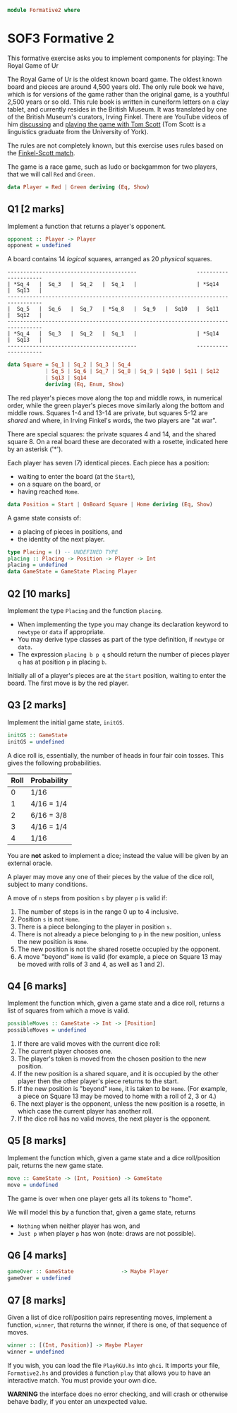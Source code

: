 ```haskell
module Formative2 where

```
# SOF3 Formative 2

This formative exercise asks you to implement components for playing:
                       The Royal Game of Ur

The Royal Game of Ur is the oldest known board game.  The oldest known
board and pieces are around 4,500 years old.  The only rule book we
have, which is for versions of the game rather than the original game,
is a youthful 2,500 years or so old.  This rule book is written in
cuneiform letters on a clay tablet, and currently resides in the
British Museum.  It was translated by one of the British Museum's
curators, Irving Finkel.  There are YouTube videos of him
[discussing](https://youtu.be/wHjznvH54Cw) and [playing the game with
Tom Scott](https://youtu.be/WZskjLq040I) (Tom Scott is a linguistics
graduate from the University of York).

The rules are not completely known, but this exercise uses rules based
on the [Finkel-Scott match](https://youtu.be/WZskjLq040I).

The game is a race game, such as ludo or backgammon for two players,
that we will call `Red` and `Green`.
```haskell
data Player = Red | Green deriving (Eq, Show)

```
## Q1 [2 marks]
Implement a function that returns a player's opponent.
```haskell
opponent :: Player -> Player
opponent = undefined

```
A board contains 14 _logical_ squares, arranged as 20 _physical_ squares.

```
-----------------------------------------                   ---------------------
| *Sq_4   |  Sq_3   |  Sq_2   |  Sq_1   |                   | *Sq14   |  Sq13   | 
---------------------------------------------------------------------------------
|  Sq_5   |  Sq_6   |  Sq_7   | *Sq_8   |  Sq_9   |  Sq10   |  Sq11   |  Sq12   | 
---------------------------------------------------------------------------------
| *Sq_4   |  Sq_3   |  Sq_2   |  Sq_1   |                   | *Sq14   |  Sq13   | 
-----------------------------------------                   ---------------------
```

```haskell
data Square = Sq_1 | Sq_2 | Sq_3 | Sq_4
            | Sq_5 | Sq_6 | Sq_7 | Sq_8 | Sq_9 | Sq10 | Sq11 | Sq12
            | Sq13 | Sq14
            deriving (Eq, Enum, Show)
```
The red player's pieces move along the top and middle rows, in
numerical order, while the green player's pieces move similarly along
the bottom and middle rows.  Squares 1-4 and 13-14 are private, but
squares 5-12 are _shared_ and where, in Irving Finkel's words, the two
players are "at war".

There are special squares: the private squares 4 and 14, and the
shared square 8.  On a real board these are decorated with a rosette,
indicated here by an asterisk ('*').

Each player has seven (7) identical pieces.  Each piece has a
position:
* waiting to enter the board (at the `Start`),
* on a square on the board, or
* having reached `Home`.

```haskell
data Position = Start | OnBoard Square | Home deriving (Eq, Show)
```
A game state consists of:
* a placing of pieces in positions, and
* the identity of the next player.

```haskell
type Placing = () -- UNDEFINED TYPE
placing :: Placing -> Position -> Player -> Int
placing = undefined
data GameState = GameState Placing Player

```
## Q2 [10 marks]
Implement the type `Placing` and the function `placing`.
* When implementing the type you may change its declaration keyword to
  `newtype` or `data` if appropriate.
* You may derive type classes as part of the type definition, if
  `newtype` or `data`.
* The expression `placing b p q` should return the number of pieces
  player `q` has at position `p` in placing `b`.

Initially all of a player's pieces are at the `Start` position,
waiting to enter the board.  The first move is by the red player.

## Q3 [2 marks]
Implement the initial game state, `initGS`.
```haskell
initGS :: GameState
initGS = undefined

```
A dice roll is, essentially, the number of heads in four fair coin tosses.
This gives the following probabilities.

| Roll | Probability |
| ---- | ----------- |
| 0    | 1/16        |
| 1    | 4/16 = 1/4  |
| 2    | 6/16 = 3/8  |
| 3    | 4/16 = 1/4  |
| 4    | 1/16        |

You are **not** asked to implement a dice; instead the value will be
given by an external oracle.

A player may move any one of their pieces by the value of the dice
roll, subject to many conditions.

A move of `n` steps from position `s` by player `p` is valid if:
1. The number of steps is in the range 0 up to 4 inclusive.
2. Position `s` is not `Home`.
3. There is a piece belonging to the player in position `s`.
4. There is not already a piece belonging to `p` in the new position,
   unless the new position is `Home`.
5. The new position is not the shared rosette occupied by the opponent.
6. A move "beyond" `Home` is valid (for example, a piece on Square 13
   may be moved with rolls of 3 and 4, as well as 1 and 2).

## Q4 [6 marks]
Implement the function which, given a game state and a dice roll,
returns a list of squares from which a move is valid.
```haskell
possibleMoves :: GameState -> Int -> [Position]
possibleMoves = undefined
```
1. If there are valid moves with the current dice roll:
  1. The current player chooses one.
  2. The player's token is moved from the chosen position to the new position.
  3. If the new position is a shared square, and it is occupied by the
     other player then the other player's piece returns to the start.
  4. If the new position is "beyond" `Home`, it is taken to be
     `Home`.  (For example, a piece on Square 13 may be moved to home
     with a roll of 2, 3 or 4.)
  5. The next player is the opponent, unless the new position is a
     rosette, in which case the current player has another roll.
2. If the dice roll has no valid moves, the next player is the opponent.

## Q5 [8 marks]
Implement the function which, given a game state and a dice
roll/position pair, returns the new game state.
```haskell
move :: GameState -> (Int, Position) -> GameState
move = undefined
```
The game is over when one player gets all its tokens to "home".

We will model this by a function that, given a game state, returns
* `Nothing` when neither player has won, and
* `Just p` when player `p` has won (note: draws are not possible).

## Q6 [4 marks]
```haskell
gameOver :: GameState               -> Maybe Player
gameOver = undefined
```
## Q7 [8 marks]

Given a list of dice roll/position pairs representing moves, implement
a function, `winner`, that returns the winner, if there is one, of
that sequence of moves.
```haskell
winner :: [(Int, Position)] -> Maybe Player
winner = undefined

```
If you wish, you can load the file `PlayRGU.hs` into `ghci`.  It
imports your file, `Formative2.hs` and provides a function `play` that
allows you to have an interactive match.  You must provide your own dice.

**WARNING** the interface does no error checking, and will crash or
  otherwise behave badly, if you enter an unexpected value.
```haskell

```